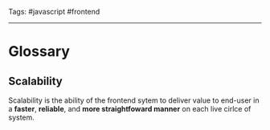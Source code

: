 Tags: #javascript #frontend 

---

# Glossary

## Scalability

Scalability is the ability of the frontend sytem to deliver value to end-user in a **faster**, **reliable**, and **more straightfoward manner** on each live cirlce of system.